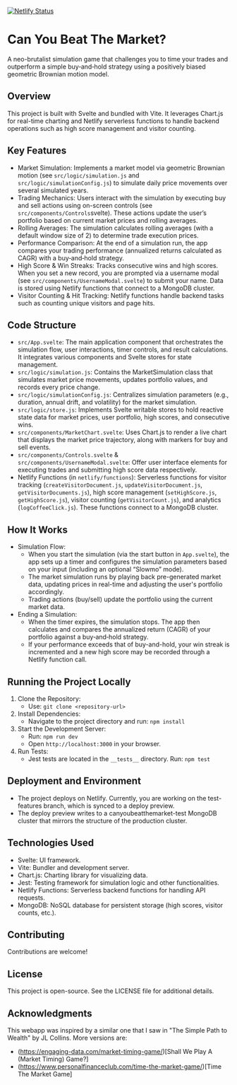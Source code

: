 [![Netlify Status](https://api.netlify.com/api/v1/badges/fb0513ca-dddd-4891-a9a2-934b0ce4f56b/deploy-status)](https://app.netlify.com/sites/canyoubeatthemarket/deploys)

# Can You Beat The Market?
A neo-brutalist simulation game that challenges you to time your trades and outperform a simple buy‐and‐hold strategy using a positively biased geometric Brownian motion model.

## Overview
This project is built with Svelte and bundled with Vite. It leverages Chart.js for real-time charting and Netlify serverless functions to handle backend operations such as high score management and visitor counting.

## Key Features
- Market Simulation: Implements a market model via geometric Brownian motion (see ```src/logic/simulation.js``` and ```src/logic/simulationConfig.js```) to simulate daily price movements over several simulated years.
- Trading Mechanics: Users interact with the simulation by executing buy and sell actions using on-screen controls (see ```src/components/Controls```svelte). These actions update the user’s portfolio based on current market prices and rolling averages.
- Rolling Averages: The simulation calculates rolling averages (with a default window size of 2) to determine trade execution prices.
- Performance Comparison: At the end of a simulation run, the app compares your trading performance (annualized returns calculated as CAGR) with a buy‐and‐hold strategy.
- High Score & Win Streaks: Tracks consecutive wins and high scores. When you set a new record, you are prompted via a username modal (see ```src/components/UsernameModal.svelte```) to submit your name. Data is stored using Netlify functions that connect to a MongoDB cluster.
- Visitor Counting & Hit Tracking: Netlify functions handle backend tasks such as counting unique visitors and page hits.

## Code Structure
- ```src/App.svelte```: The main application component that orchestrates the simulation flow, user interactions, timer controls, and result calculations. It integrates various components and Svelte stores for state management.
- ```src/logic/simulation.js```: Contains the MarketSimulation class that simulates market price movements, updates portfolio values, and records every price change.
- ```src/logic/simulationConfig.js```: Centralizes simulation parameters (e.g., duration, annual drift, and volatility) for the market simulation.
- ```src/logic/store.js```: Implements Svelte writable stores to hold reactive state data for market prices, user portfolio, high scores, and consecutive wins.
- ```src/components/MarketChart.svelte```: Uses Chart.js to render a live chart that displays the market price trajectory, along with markers for buy and sell events.
- ```src/components/Controls.svelte``` & ```src/components/UsernameModal.svelte```: Offer user interface elements for executing trades and submitting high score data respectively.
- Netlify Functions (in ```netlify/functions```): Serverless functions for visitor tracking (```createVisitorDocument.js```, ```updateVisitorDocument.js```, ```getVisitorDocuments.js```), high score management (```setHighScore.js```, ```getHighScore.js```), visitor counting (```getVisitorCount.js```), and analytics (```logCoffeeClick.js```). These functions connect to a MongoDB cluster.

## How It Works
- Simulation Flow:
  - When you start the simulation (via the start button in ```App.svelte```), the app sets up a timer and configures the simulation parameters based on your input (including an optional “Slowmo” mode).
  - The market simulation runs by playing back pre-generated market data, updating prices in real-time and adjusting the user's portfolio accordingly.
  - Trading actions (buy/sell) update the portfolio using the current market data.
- Ending a Simulation:
  - When the timer expires, the simulation stops. The app then calculates and compares the annualized return (CAGR) of your portfolio against a buy‐and‐hold strategy.
  - If your performance exceeds that of buy-and-hold, your win streak is incremented and a new high score may be recorded through a Netlify function call.

## Running the Project Locally
1. Clone the Repository:
   - Use: ```git clone <repository-url>```
2. Install Dependencies:
   - Navigate to the project directory and run: ```npm install```
3. Start the Development Server:
   - Run: ```npm run dev```
   - Open ```http://localhost:3000``` in your browser.
4. Run Tests:
   - Jest tests are located in the ```__tests__``` directory. Run: ```npm test```

## Deployment and Environment
- The project deploys on Netlify. Currently, you are working on the test-features branch, which is synced to a deploy preview. 
- The deploy preview writes to a canyoubeatthemarket-test MongoDB cluster that mirrors the structure of the production cluster.

## Technologies Used
- Svelte: UI framework. 
- Vite: Bundler and development server. 
- Chart.js: Charting library for visualizing data. 
- Jest: Testing framework for simulation logic and other functionalities. 
- Netlify Functions: Serverless backend functions for handling API requests. 
- MongoDB: NoSQL database for persistent storage (high scores, visitor counts, etc.).

## Contributing
Contributions are welcome!

## License
This project is open-source. See the LICENSE file for additional details.

## Acknowledgments
This webapp was inspired by a similar one that I saw in "The Simple Path to Wealth" by JL Collins. More versions are:
- (https://engaging-data.com/market-timing-game/)[Shall We Play A (Market Timing) Game?]
- (https://www.personalfinanceclub.com/time-the-market-game/)[Time The Market Game]

